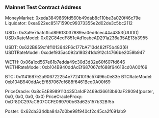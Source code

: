 ### Mainnet Test Contract Address

MoneyMarket: 0xeda3849869fd560b49dab8c110be3a020f46c79e
Liquidator:  0xea922ec85171590c99373355e2d02de3c5bc2112

USDx:          0x3a9e75afcffcd89613037989ea0ed6cec44a4353(UUDD)
USDxRateModel: 0x02C84cdF851eAd1cabcAD291a236a35AE13b3955

USDT:          0x622B859cf4f1013642F6c177bA713d482fF5b483(6)
USDTRateModel: 0xcdef935ac092a193241dc912c14766be2059b947

WETH:           0x06a1cd567e61b7edda49c30d3d32e60f607fd646
WETHRateModel:  0xb104B940ddAcEf687067df688f6461Bcd0A00f69

BTC:          0x1141687e2a906722254e77241019c57496c0e83e
BTCRateModel: 0xb104B940ddAcEf687067df688f6461Bcd0A00f69

PriceOracle:       0x8cE4E8989110435Da1dF2469d36613b60aF29094(poster, 0x0, 0x0, 0x0, 0x0)
PriceOracleProxy:  0xDf8DC297aC807CCFE069790b63d625157b32Bf5b

Poster: 0x62da334dba84a7d0be98f940cf2c45ca2f691ab9
